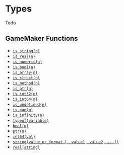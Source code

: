 # Types

Todo

## GameMaker Functions

* [`is_string(n)`](https://manual.yoyogames.com/GameMaker_Language/GML_Reference/Variable_Functions/is_string.htm)
* [`is_real(n)`](https://manual.yoyogames.com/GameMaker_Language/GML_Reference/Variable_Functions/is_real.htm)
* [`is_numeric(n)`](https://manual.yoyogames.com/GameMaker_Language/GML_Reference/Variable_Functions/is_numeric.htm)
* [`is_bool(n)`](https://manual.yoyogames.com/GameMaker_Language/GML_Reference/Variable_Functions/is_bool.htm)
* [`is_array(n)`](https://manual.yoyogames.com/GameMaker_Language/GML_Reference/Variable_Functions/is_array.htm)
* [`is_struct(n)`](https://manual.yoyogames.com/GameMaker_Language/GML_Reference/Variable_Functions/is_struct.htm)
* [`is_method(n)`](https://manual.yoyogames.com/GameMaker_Language/GML_Reference/Variable_Functions/is_method.htm)
* [`is_ptr(n)`](https://manual.yoyogames.com/GameMaker_Language/GML_Reference/Variable_Functions/is_ptr.htm)
* [`is_int32(n)`](https://manual.yoyogames.com/GameMaker_Language/GML_Reference/Variable_Functions/is_int32.htm)
* [`is_int64(n)`](https://manual.yoyogames.com/GameMaker_Language/GML_Reference/Variable_Functions/is_int64.htm)
* [`is_undefined(n)`](https://manual.yoyogames.com/GameMaker_Language/GML_Reference/Variable_Functions/is_undefined.htm)
* [`is_nan(n)`](https://manual.yoyogames.com/GameMaker_Language/GML_Reference/Variable_Functions/is_nan.htm)
* [`is_infinity(n)`](https://manual.yoyogames.com/GameMaker_Language/GML_Reference/Variable_Functions/is_infinity.htm)
* [`typeof(variable)`](https://manual.yoyogames.com/GameMaker_Language/GML_Reference/Variable_Functions/typeof.htm)
* [`bool(n)`](https://manual.yoyogames.com/GameMaker_Language/GML_Reference/Variable_Functions/bool.htm)
* [`ptr(n)`](https://manual.yoyogames.com/GameMaker_Language/GML_Reference/Variable_Functions/ptr.htm)
* [`int64(val)`](https://manual.yoyogames.com/GameMaker_Language/GML_Reference/Variable_Functions/int64.htm)
* [`string(value_or_format [, value1, value2, ...])`](https://manual.yoyogames.com/GameMaker_Language/GML_Reference/Strings/string.htm)
* [`real(string)`](https://manual.yoyogames.com/GameMaker_Language/GML_Reference/Strings/real.htm)
